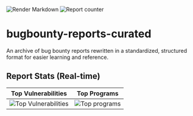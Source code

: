![Render Markdown](https://github.com/redtrib3/bugbounty-reports-curated/actions/workflows/render-md_action.yml/badge.svg)
![Report counter](https://img.shields.io/endpoint?url=https%3A%2F%2Fgithub-reports-badge.report-counter.workers.dev%2F%3Frepo%3Dbugbounty-reports-curated%26owner%3Dredtrib3%26branch%3Dmain%26dir%3Dreports&logo=hackaday)


# bugbounty-reports-curated
An archive of bug bounty reports rewritten in a standardized, structured format for easier learning and reference.


## Report Stats (Real-time)

| Top Vulnerabilities | Top Programs |
|---------------------|--------------|
| ![Top Vulnerabilities](https://github-reports-badge.report-counter.workers.dev/top-vuln-stats?cb=20250920190807) | ![Top programs](https://github-reports-badge.report-counter.workers.dev/top-prog-stats?cb=20250920190807)  |
